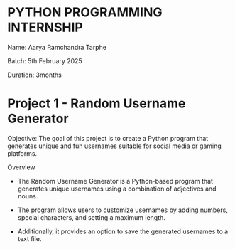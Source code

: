 # PYTHON PROGRAMMING INTERNSHIP

Name: Aarya Ramchandra Tarphe

Batch: 5th February 2025

Duration: 3months

# Project 1 - Random Username Generator

Objective: The goal of this project is to create a Python program that generates unique and fun usernames suitable for social media or gaming platforms.

Overview

- The Random Username Generator is a Python-based program that generates unique usernames using a combination of adjectives and nouns.
  
- The program allows users to customize usernames by adding numbers, special characters, and setting a maximum length.
  
- Additionally, it provides an option to save the generated usernames to a text file.

